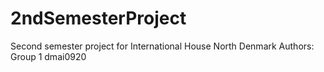 # 2ndSemesterProject
Second semester project for International House North Denmark
Authors: Group 1 dmai0920
